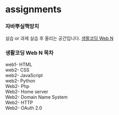 # assignments

### 자바뿌실핵망치
실습 or 과제 실습 후 올리는 공간입니다.
[생활코딩 Web N](https://opentutorials.org/course/3083)
### 생활코딩 Web N 목차
web1- HTML  
web2- CSS  
web2- JavaScript  
web2- Python  
Web2- Php  
Web2- Home server  
Web2- Domain Name System  
Web2- HTTP  
Web2- OAuth 2.0
